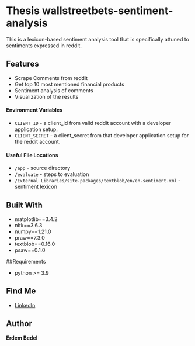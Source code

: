 # Thesis wallstreetbets-sentiment-analysis

This is a lexicon-based sentiment analysis tool that is specifically attuned to sentiments expressed in reddit.

## Features

* Scrape Comments from reddit
* Get top 10 most mentioned financial products
* Sentiment analysis of comments
* Visualization of the results

#### Environment Variables

* `CLIENT_ID` - a client_id from valid reddit account with a developer application setup.
* `CLIENT_SECRET` - a client_secret from that developer application setup for the reddit account.

#### Useful File Locations

* `/app` - source directory
* `/evaluate` - steps to evaluation
* `/External Libraries/site-packages/textblob/en/en-sentiment.xml` - sentiment lexicon

## Built With

* matplotlib==3.4.2
* nltk==3.6.3
* numpy==1.21.0
* praw==7.3.0
* textblob==0.16.0
* psaw==0.1.0

##Requirements

* python >= 3.9

## Find Me

* [LinkedIn](https://www.linkedin.com/in/erdem-bedel-9a3b71209?originalSubdomain=de)

## Author

**Erdem Bedel**

